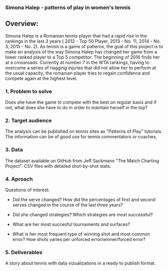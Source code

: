 ### **Simona Halep  - patterns of play in women's tennis**

 
## **Overview:** 

Simona Halep is a Romanian tennis player that had a rapid rise in the rankings in the last 3 years ( 2012 - Top 50 Player, 2013 - No. 11, 2014 - No. 3, 2015 - No. 2). As tennis is a game of patterns, the goal of this project is to make an analysis of the way Simona Halep has changed her game from a lower ranked player to a Top 5 competitor.
The beginning of 2016 finds her at a crossroads. Currently at number 7 in the WTA rankings, having to overcome a series of nagging injuries that did not allow her to perform at the usual capacity, the romanian player tries to regain confidence and compete again at the highest level.

### 1. Problem to solve

Does she have the game to compete with the best on regular basis and if not, what does she have to do in order to maintain herself in the top?

   
### 2. Target audience

The analysis can be published on tennis sites as "Patterns of Play" tutorials. The information can be of good use for tennis commentators or coaches,
    
### 3. Data

The dataset available on GitHub from Jeff Sackmann "The Match Charting Project". CSV files with detailed shot-by-shot stats.

### 4. Aproach

Questions of interest:
    
+ Did the serve changed? How did the percentages of first and second serves changed in the course of the last three years?
    
+ Did she changed strategies? Which strategies are most successful?
    
+ What are her most succesful tournaments and surfaces?
    
+ What is her most frequent type of winning shot and most common error? How shots varies per unforced error/winner/forced error?

### 5. Deliverables

A story about tennis with data vizualizations in a ready to publish format.
